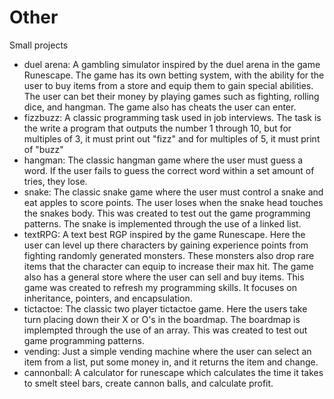 # Other
Small projects
- duel arena: A gambling simulator inspired by the duel arena in the game Runescape. The game has its own betting system, with the ability for the user to buy items from a store and equip them to gain special abilities. The user can bet their money by playing games such as fighting, rolling dice, and hangman. The game also has cheats the user can enter.
- fizzbuzz: A classic programming task used in job interviews. The task is the write a program that outputs the number 1 through 10, but for multiples of 3, it must print out "fizz" and for multiples of 5, it must print of "buzz"
- hangman: The classic hangman game where the user must guess a word. If the user fails to guess the correct word within a set amount of tries, they lose.
- snake: The classic snake game where the user must control a snake and eat apples to score points. The user loses when the snake head touches the snakes body. This was created to test out the game programming patterns. The snake is implemented through the use of a linked list.
- textRPG: A text best RGP inspired by the game Runescape. Here the user can level up there characters by gaining experience points from fighting randomly generated monsters. These monsters also drop rare items that the character can equip to increase their max hit. The game also has a general store where the user can sell and buy items. This game was created to refresh my programming skills. It focuses on inheritance, pointers, and encapsulation.
- tictactoe: The classic two player tictactoe game. Here the users take turn placing down their X or O's in the boardmap. The boardmap is implempted through the use of an array. This was created to test out game programming patterns.
- vending: Just a simple vending machine where the user can select an item from a list, put some money in, and it returns the item and change.
- cannonball: A calculator for runescape which calculates the time it takes to smelt steel bars, create cannon balls, and calculate profit.
